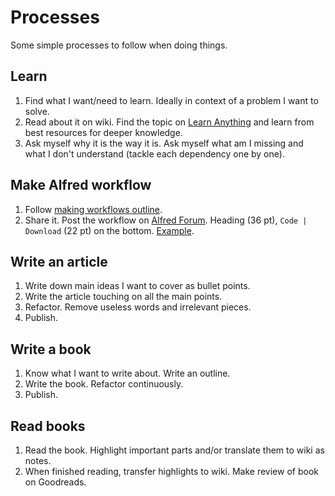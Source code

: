 # Processes

Some simple processes to follow when doing things.

## Learn

1. Find what I want/need to learn. Ideally in context of a problem I want to solve.
2. Read about it on wiki. Find the topic on [Learn Anything](../ideas/learn-anything.md) and learn from best resources for deeper knowledge.
3. Ask myself why it is the way it is. Ask myself what am I missing and what I don't understand (tackle each dependency one by one).

## Make Alfred workflow

1. Follow [making workflows outline](../macOS/apps/alfred/making-workflows.md).
2. Share it. Post the workflow on [Alfred Forum](https://www.alfredforum.com/). Heading (36 pt), `Code | Download` (22 pt) on the bottom. [Example](https://www.alfredforum.com/topic/10486-ask-create-share).

## Write an article

1. Write down main ideas I want to cover as bullet points.
2. Write the article touching on all the main points.
3. Refactor. Remove useless words and irrelevant pieces.
4. Publish.

## Write a book

1. Know what I want to write about. Write an outline.
2. Write the book. Refactor continuously.
3. Publish.

## Read books

1. Read the book. Highlight important parts and/or translate them to wiki as notes.
2. When finished reading, transfer highlights to wiki. Make review of book on Goodreads.
